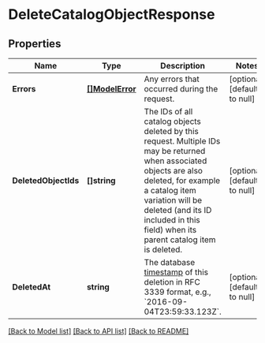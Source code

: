 # DeleteCatalogObjectResponse

## Properties

 Name                 | Type                         | Description                                                                                                                                                                                                                                                      | Notes                        
----------------------|------------------------------|------------------------------------------------------------------------------------------------------------------------------------------------------------------------------------------------------------------------------------------------------------------|------------------------------
 **Errors**           | [**[]ModelError**](Error.md) | Any errors that occurred during the request.                                                                                                                                                                                                                     | [optional] [default to null] 
 **DeletedObjectIds** | **[]string**                 | The IDs of all catalog objects deleted by this request. Multiple IDs may be returned when associated objects are also deleted, for example a catalog item variation will be deleted (and its ID included in this field) when its parent catalog item is deleted. | [optional] [default to null] 
 **DeletedAt**        | **string**                   | The database [timestamp](https://developer.squareup.com/docs/build-basics/working-with-dates) of this deletion in RFC 3339 format, e.g., &#x60;2016-09-04T23:59:33.123Z&#x60;.                                                                                   | [optional] [default to null] 

[[Back to Model list]](../README.md#documentation-for-models) [[Back to API list]](../README.md#documentation-for-api-endpoints) [[Back to README]](../README.md)

